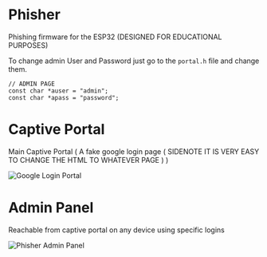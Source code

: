 # Phisher
Phishing firmware for the ESP32
(DESIGNED FOR EDUCATIONAL PURPOSES)

To change admin User and Password just go to the `portal.h` file and change them.

````
// ADMIN PAGE
const char *auser = "admin";
const char *apass = "password";
````

# Captive Portal
Main Captive Portal ( A fake google login page ( SIDENOTE IT IS VERY EASY TO CHANGE THE HTML TO WHATEVER PAGE ) )

![Google Login Portal](https://github.com/user-attachments/assets/8c280ccd-db60-46c7-9ba9-daaac468b154)

# Admin Panel
Reachable from captive portal on any device using specific logins

![Phisher Admin Panel](https://github.com/user-attachments/assets/b05e9b16-f681-427f-827d-fe42f3532a70)
